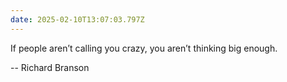 ```yaml
---
date: 2025-02-10T13:07:03.797Z
---
```


If people aren’t calling you crazy, you aren’t thinking big enough.

-- Richard Branson